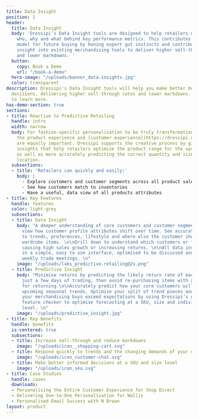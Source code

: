 ```yaml
---
title: Data Insight
position: 1
header:
  title: Data Insight
  body: 'Dressipi’s Data Insight tools are designed to help retailers understand the
    who, why and what behind key performance metrics. This contributes to a more accurate
    model for future buying by honing expert gut instincts and contributing additional
    insight into existing merchandising tools to deliver higher sell-through rates
    and lower markdowns. '
  button:
    copy: Book a Demo
    url: "/book-a-demo"
  hero-image: "/uploads/banner_data-insights.jpg"
  color: transparent
description: Dressipi's Data Insight tools will help you make better buying and merchandising
  decisions, delivering higher sell-through rates and lower markdowns. Click here
  to learn more.
has-demo-section: true
sections:
- title: Reactive to Predictive Retailing
  handle: intro
  width: narrow
  body: For fashion-specific personalisation to be truly transformational, personalising
    the product experience and [customer experience](https://dressipi.com/solutions/customer-experience/)
    are equally important. Dressipi supports the creative process by giving actionable
    insights that help retailers optimise the product range for the upcoming season,
    as well as more accurately predicting the correct quantity and size for each individual
    location.
  subsections:
  - title: 'Retailers can quickly and easily:'
    body: |
      - Explore customers and customer segments across all product sales and returns
      - See how customers match to inventories
      - Have a useful, data view of all products attributes
- title: Key Features
  handle: features
  color: light-grey
  subsections:
  - title: Data Insight
    body: "A deeper understanding of core customers and customer segments. Easily
      view how customer profile attributes shift over time. See accurate data on attitudes
      to trends, preferences, lifestyle and where else the customer shops for key
      wardrobe items. \n\nDrill down to understand which customers or features are
      causing high sales growth or increasing returns. \n\nAll data insights are delivered
      in a simple, easy to use interface, optimised to be discussed and actioned in
      weekly trade meetings. \n"
    image: "/uploads/labs_predictive-retailing@2x.png"
  - title: Predictive Insight
    body: "Minimise returns by predicting the likely return rate of each product within
      just a few days of trading, then avoid re-purchasing items with a high propensity
      for returning.\n\nAccurately predict how your core customers will respond to
      upcoming seasonal trends. Optimise your split of trend pieces and basic styles.\n\nEnsure
      your merchandising buys exceed expectations by using Dressipi’s garment and
      feature checker to optimise forecasting at a SKU, size and individual location
      level. \n"
    image: "/uploads/predictive_insight.jpg"
- title: Key Benefits
  handle: benefits
  is-centered: true
  subsections:
  - title: Increase sell-through and reduce markdowns
    image: "/uploads/icon__shopping-cart.svg"
  - title: Respond quickly to trends and the changing demands of your customers
    image: "/uploads/icon_customer-chat.svg"
  - title: Make better informed decisions at a SKU and size level
    image: "/uploads/icon_sku.svg"
- title: Case Studies
  handle: cases
  downloads:
  - Personalising the Entire Customer Experience for Shop Direct
  - Delivering One-to-One Personalisation for Wallis
  - Personalised Email Success with N Brown
layout: product
---
```


